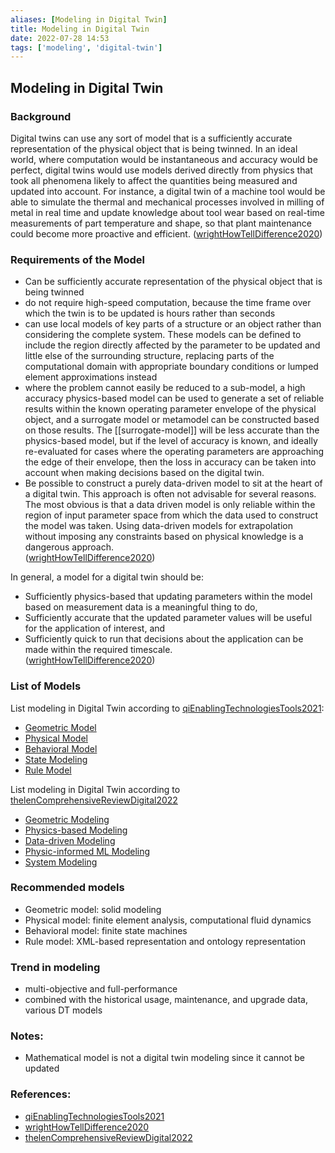 ```yaml
---
aliases: [Modeling in Digital Twin]
title: Modeling in Digital Twin
date: 2022-07-28 14:53
tags: ['modeling', 'digital-twin']
---
```


## Modeling in Digital Twin

### Background

Digital twins can use any sort of model that is a sufficiently accurate representation of the physical object that is being twinned. In an ideal world, where computation would be instantaneous and accuracy would be perfect, digital twins would use models derived directly from physics that took all phenomena likely to affect the quantities being measured and updated into account. For instance, a digital twin of a machine tool would be able to simulate the thermal and mechanical processes involved in milling of metal in real time and update knowledge about tool wear based on real-time measurements of part temperature and shape, so that plant maintenance could become more proactive and efficient. ([wrightHowTellDifference2020](../zotero/wrightHowTellDifference2020.md))

### Requirements of the Model

- Can be sufficiently accurate representation of the physical object that is being twinned
- do not require high-speed computation, because the time frame over which the twin is to be updated is hours rather than seconds
- can use local models of key parts of a structure or an object rather than considering the complete system. These models can be defined to include the region directly affected by the parameter to be updated and little else of the surrounding structure, replacing parts of the computational domain with appropriate boundary conditions or lumped element approximations instead
- where the problem cannot easily be reduced to a sub-model, a high accuracy physics-based model can be used to generate a set of reliable results within the known operating parameter envelope of the physical object, and a surrogate model or metamodel can be constructed based on those results. The [[surrogate-model]] will be less accurate than the physics-based model, but if the level of accuracy is known, and ideally re-evaluated for cases where the operating parameters are approaching the edge of their envelope, then the loss in accuracy can be taken into account when making decisions based on the digital twin.
- Be possible to construct a purely data-driven model to sit at the heart of a digital twin. This approach is often not advisable for several reasons. The most obvious is that a data driven model is only reliable within the region of input parameter space from which the data used to construct the model was taken. Using data-driven models for extrapolation without imposing any constraints based on physical knowledge is a dangerous approach.  
([wrightHowTellDifference2020](../zotero/wrightHowTellDifference2020.md))

In general, a model for a digital twin should be:

- Sufficiently physics-based that updating parameters within the model based on measurement data is a meaningful thing to do,
- Sufficiently accurate that the updated parameter values will be useful for the application of interest, and
- Sufficiently quick to run that decisions about the application can be made within the required timescale.  
([wrightHowTellDifference2020](../zotero/wrightHowTellDifference2020.md))

### List of Models

List modeling in Digital Twin according to [qiEnablingTechnologiesTools2021](qiEnablingTechnologiesTools2021.md):

- [Geometric Model](DT-modeling-geometric.md)
- [Physical Model](DT-modeling-physic.md)
- [Behavioral Model](DT-modeling-system.md)
- [State Modeling](DT-modeling-system.md)
- [Rule Model](DT-modeling-system.md)

List modeling in Digital Twin according to [thelenComprehensiveReviewDigital2022](../zotero/thelenComprehensiveReviewDigital2022.md)

- [Geometric Modeling](DT-modeling-geometric.md)
- [Physics-based Modeling](DT-modeling-physic.md)
- [Data-driven Modeling](DT-modeling-data-driven.md)
- [Physic-informed ML Modeling](DT-modeling-physic-informed-ML.md)
- [System Modeling](DT-modeling-system.md)

### Recommended models

- Geometric model: solid modeling
- Physical model: finite element analysis, computational fluid dynamics
- Behavioral model: finite state machines
- Rule model: XML-based representation and ontology representation

### Trend in modeling

- multi-objective and full-performance
- combined with the historical usage, maintenance, and upgrade data, various DT models

### Notes:

- Mathematical model is not a digital twin modeling since it cannot be updated

### References:

- [qiEnablingTechnologiesTools2021](../zotero/qiEnablingTechnologiesTools2021.md)
- [wrightHowTellDifference2020](../zotero/wrightHowTellDifference2020.md)
- [thelenComprehensiveReviewDigital2022](../zotero/thelenComprehensiveReviewDigital2022.md)

